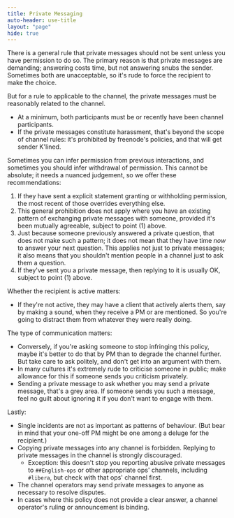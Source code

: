 ```yaml
---
title: Private Messaging
auto-header: use-title
layout: "page"
hide: true
---
```


There is a general rule that private messages should not be sent unless you
have permission to do so. The primary reason is that private messages are
demanding; answering costs time, but not answering snubs the sender. Sometimes
both are unacceptable, so it's rude to force the recipient to make the choice.

But for a rule to applicable to the channel, the private messages must be
reasonably related to the channel.
- At a minimum, both participants must be or recently have been channel
participants.
- If the private messages constitute harassment, that's beyond the scope of
channel rules: it's prohibited by freenode's policies, and that will get
sender K'lined.

Sometimes you can infer permission from previous interactions, and sometimes
you should infer withdrawal of permission. This cannot be absolute; it needs
a nuanced judgement, so we offer these recommendations:
1. If they have sent a explicit statement granting or withholding permission,
the most recent of those overrides everything else.
2. This general prohibition does not apply where you have an existing pattern
of exchanging private messages with someone, provided it's been mutually
agreeable, subject to point (1) above.
3. Just because someone previously answered a private question, that does not
make such a pattern; it does not mean that they have time _now_ to answer your
next question. This applies not just to private messages; it also means that
you shouldn't mention people in a channel just to ask them a question.
4. If they've sent you a private message, then replying to it is usually OK,
subject to point (1) above.

Whether the recipient is active matters:
- If they're not active, they may have a client that actively alerts them, say
by making a sound, when they receive a PM or are mentioned. So you're going to
distract them from whatever they were really doing.

The type of communication matters:
- Conversely, if you're asking someone to stop infringing this policy, maybe
it's better to do that by PM than to degrade the channel further. But take
care to ask politely, and don't get into an argument with them.
- In many cultures it's extremely rude to criticise someone in public; make
allowance for this if someone sends you criticism privately.
- Sending a private message to ask whether you may send a private message,
that's a grey area. If someone sends you such a message, feel no guilt about
ignoring it if you don't want to engage with them.

Lastly:
- Single incidents are not as important as patterns of behaviour. (But bear
in mind that your one-off PM might be one among a deluge for the recipient.)
- Copying private messages into any channel is forbidden. Replying to private
messages in the channel is strongly discouraged.
  - Exception: this doesn't stop you reporting abusive private messages to
  `##English-ops` or other appropriate ops' channels, including `#libera`,
  but check with that ops' channel first.
- The channel operators may send private messages to anyone as necessary to
resolve disputes.
- In cases where this policy does not provide a clear answer, a channel
operator's ruling or announcement is binding.
